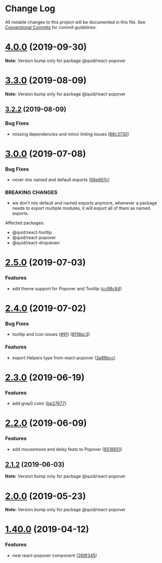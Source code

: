 # Change Log

All notable changes to this project will be documented in this file.
See [Conventional Commits](https://conventionalcommits.org) for commit guidelines.

# [4.0.0](https://github.com/quid/refraction/tree/master/packages/react-popover/compare/v3.3.5...v4.0.0) (2019-09-30)

**Note:** Version bump only for package @quid/react-popover





# [3.3.0](https://github.com/quid/refraction/tree/master/packages/react-popover/compare/v3.2.2...v3.3.0) (2019-08-09)

**Note:** Version bump only for package @quid/react-popover





## [3.2.2](https://github.com/quid/refraction/tree/master/packages/react-popover/compare/v3.2.1...v3.2.2) (2019-08-09)


### Bug Fixes

* missing dependencies and minor linting issues ([88c3730](https://github.com/quid/refraction/tree/master/packages/react-popover/commit/88c3730))





# [3.0.0](https://github.com/quid/refraction/tree/master/packages/react-popover/compare/v2.5.0...v3.0.0) (2019-07-08)


### Bug Fixes

* never mix named and default exports ([06e907c](https://github.com/quid/refraction/tree/master/packages/react-popover/commit/06e907c))


### BREAKING CHANGES

* we don’t mix default and named exports anymore, whenever a package needs to export multiple modules, it will export all of them as named exports.

Affected packages:
- @quid/react-tooltip
- @quid/react-popover
- @quid/react-dropdown





# [2.5.0](https://github.com/quid/refraction/tree/master/packages/react-popover/compare/v2.4.0...v2.5.0) (2019-07-03)


### Features

* add theme support for Popover and Tooltip ([cc98c84](https://github.com/quid/refraction/tree/master/packages/react-popover/commit/cc98c84))





# [2.4.0](https://github.com/quid/refraction/tree/master/packages/react-popover/compare/v2.3.0...v2.4.0) (2019-07-02)


### Bug Fixes

* tooltip and icon issues ([#91](https://github.com/quid/refraction/tree/master/packages/react-popover/issues/91)) ([6f18bc3](https://github.com/quid/refraction/tree/master/packages/react-popover/commit/6f18bc3))


### Features

* export Helpers type from react-popover ([3a86bcc](https://github.com/quid/refraction/tree/master/packages/react-popover/commit/3a86bcc))





# [2.3.0](https://github.com/quid/refraction/tree/master/packages/react-popover/compare/v2.2.0...v2.3.0) (2019-06-19)


### Features

* add gray0 color ([be27677](https://github.com/quid/refraction/tree/master/packages/react-popover/commit/be27677))





# [2.2.0](https://github.com/quid/refraction/tree/master/packages/react-popover/compare/v2.1.3...v2.2.0) (2019-06-09)


### Features

* add mousemove and delay feats to Popover ([8518851](https://github.com/quid/refraction/tree/master/packages/react-popover/commit/8518851))





## [2.1.2](https://github.com/quid/refraction/tree/master/packages/react-popover/compare/v2.1.1...v2.1.2) (2019-06-03)

**Note:** Version bump only for package @quid/react-popover





# [2.0.0](https://github.com/quid/refraction/tree/master/packages/react-popover/compare/v1.40.1...v2.0.0) (2019-05-23)

**Note:** Version bump only for package @quid/react-popover





# [1.40.0](https://github.com/quid/refraction/tree/master/packages/react-popover/compare/v1.39.3...v1.40.0) (2019-04-12)


### Features

* new react-popover component ([269f345](https://github.com/quid/refraction/tree/master/packages/react-popover/commit/269f345))

